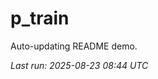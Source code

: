 # p_train

Auto-updating README demo.

<!--START_SECTION:status-->
_Last run: 2025-08-23 08:44 UTC_
<!--END_SECTION:status-->




































































